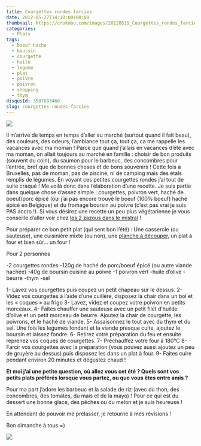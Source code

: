 ```yaml
---
title: Courgettes rondes farcies
date: 2012-05-27T14:10:00+00:00
thumbnail: https://crokmou.com/images/20120519_Courgettes_rondes_farcies_poivron_0024.jpg
categories:
  - Plats
tags:
  - boeuf hache
  - boursin
  - courgette
  - huile
  - legume
  - plat
  - poivre
  - poivron
  - shopping
  - thym
disqusId: 3587683460
slug: courgettes-rondes-farcies
---
```


![](https://crokmou.com/images/20120519_Courgettes_rondes_farcies_poivron_0024.jpg)

Il m’arrive de temps en temps d’aller au marché (surtout quand il fait beau), des couleurs, des odeurs, l’ambiance tout ça, tout ça, ca me rappelle les vacances avec ma moman ! Parce que quand j’allais en vacances d’été avec ma moman, on allait toujours au marché en famille : choisir de bon produits (souvent du coin), du saumon pour le barbeuc, des concombres pour l’entrée, bref que de bonnes choses et de bons souvenirs ! Cette fois à Bruxelles, pas de moman, pas de piscine, ni de camping mais des étals remplis de légumes. En voyant ces petites courgettes rondes j’ai tout de suite craqué ! Me voilà donc dans l’élaboration d’une recette. Je suis partie dans quelque chose d’assez simple : courgettes, poivron vert, haché de boeuf/porc épicé (oui j’ai pas encore trouvé le boeuf (100% boeuf) haché épicé en Belgique) et du fromage boursin au poivre (c’est pas vrai je suis PAS accro !). Si vous désirez une recette un peu plus végétarienne je vous conseille d’aller voir chez [les 2 zazous dans le mistral](http://mistralzazou.blogspot.com/2012/05/petits-farcis-vegetariens-ricotta.html) !

Pour préparer ce bon petit plat (qui sent bon l’été) : Une casserole (ou sauteuse), une cuisinière mixte (ou non), une [planche à découper](http://www.blogger.com/%22http://www.rueducommerce.fr/m/pl/malid:4820408%20%22), un plat à four et bien sûr… un four !

Pour 2 personnes

-2 courgettes rondes
-120g de haché de porc/boeuf épicé (ou autre viande hachée)
-40g de boursin cuisine au poivre
-1 poivron vert
-huile d’olive
-beurre
-thym
-sel

1- Lavez vos courgettes puis coupez un petit chapeau sur le dessus.
2- Videz vos courgettes à l’aide d’une cuillère, disposez la chair dans un bol et les « coques » au frigo
3- Lavez, videz et coupez votre poivron en petits morceaux.
4- Faites chauffer une sauteuse avec un petit filet d’huilde d’olive et un petit morceau de beurre. Ajoutez la chair de courgette, les poivrons, et le haché de viande.
5- Assaisonnez le tout avec du thym et du sel. Une fois les legumes fondant et la viande presque cuite, ajoutez le boursin et laissez fondre.
6- Retirez votre préparation du feu et ensuite reprenez vos coques de courgettes.
7- Préchauffez votre four à 180°C
8- Farcir vos courgettes avec la preparation (vous pouvez aussi ajoutez un peu de gruyère au dessus) puis disposez les dans un plat à four.
9- Faites cuire pendant environ 20 minutes et dégustez chaud !

**Et moi j’ai une petite question, où allez vous cet été ? Quels sont vos petits plats préférés lorsque vous partez, ou que vous êtes entre amis ?**

Pour ma part j’adore les barbeuc et la salade de riz (avec du thon, des concombres, des tomates, du mais et de la mayo) ! Pour ce qui est du dessert une bonne glace, des pêches ou du melon et je suis heureuse !

En attendant de pouvoir me prélasser, je retourne à mes révisions !

Bon dimanche à tous =)

![](http://1.bp.blogspot.com/-7DPn2lv5DHs/T8InosiRAiI/AAAAAAAACcU/72rAhOPEyGw/s1600/cute-white-kitten-head-emoticon-110.gif)